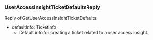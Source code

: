 ### UserAccessInsightTicketDefaultsReply
Reply of GetUserAccessInsightTicketDefaults.

- defaultInfo: TicketInfo
  - Default info for creating a ticket related to a user access insight.
